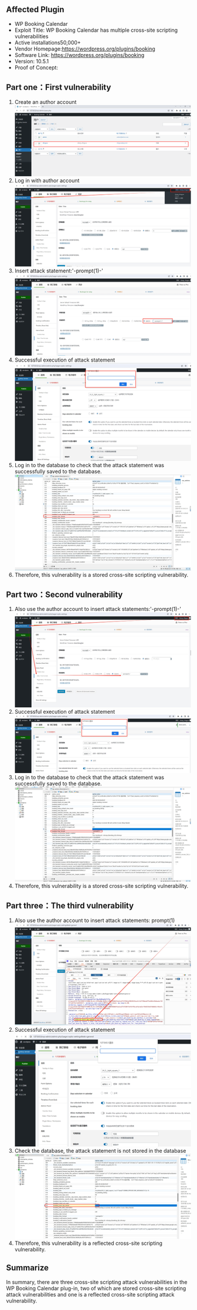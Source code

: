 ## Affected Plugin
* WP Booking Calendar
* Exploit Title: WP Booking Calendar has multiple  cross-site scripting vulnerabilities
* Active installations50,000+
* Vendor Homepage:https://wordpress.org/plugins/booking
* Software Link: https://wordpress.org/plugins/booking
* Version: 10.5.1   
* Proof of Concept:
## Part one：First vulnerability
1. Create an author account
![images](https://github.com/BigTiger2020/2024/blob/main/1.png)
2. Log in with author account
![images](https://github.com/BigTiger2020/2024/blob/main/2.png)
3. Insert attack statement:'-prompt(1)-'
![images](https://github.com/BigTiger2020/2024/blob/main/3.png)
4. Successful execution of attack statement
![images](https://github.com/BigTiger2020/2024/blob/main/4.png)
5. Log in to the database to check that the attack statement was successfully saved to the database.
![images](https://github.com/BigTiger2020/2024/blob/main/5.png)
6. Therefore, this vulnerability is a stored cross-site scripting vulnerability.
## Part two：Second vulnerability
1. Also use the author account to insert attack statements:'-prompt(1)-'
![images](https://github.com/BigTiger2020/2024/blob/main/6.png)
2. Successful execution of attack statement
![images](https://github.com/BigTiger2020/2024/blob/main/7.png)
3. Log in to the database to check that the attack statement was successfully saved to the database.
![images](https://github.com/BigTiger2020/2024/blob/main/8.png)
4. Therefore, this vulnerability is a stored cross-site scripting vulnerability.
## Part three：The third vulnerability
1. Also use the author account to insert attack statements: prompt(1)
![images](https://github.com/BigTiger2020/2024/blob/main/9.png)
2. Successful execution of attack statement
![images](https://github.com/BigTiger2020/2024/blob/main/10.png)
3. Check the database, the attack statement is not stored in the database
![images](https://github.com/BigTiger2020/2024/blob/main/11.png)
4. Therefore, this vulnerability is a reflected cross-site scripting vulnerability.
## Summarize
In summary, there are three cross-site scripting attack vulnerabilities in the WP Booking Calendar plug-in, two of which are stored cross-site scripting attack vulnerabilities and one is a reflected cross-site scripting attack vulnerability.
